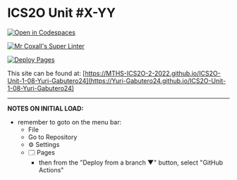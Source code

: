 # ICS2O Unit #X-YY

[![Open in Codespaces](https://classroom.github.com/assets/launch-codespace-f4981d0f882b2a3f0472912d15f9806d57e124e0fc890972558857b51b24a6f9.svg)](https://classroom.github.com/open-in-codespaces?assignment_repo_id=10331386)

[![Mr Coxall's Super Linter](https://github.com/MTHS-ICS2O-2-2022/ICS2O-Unit-1-08-Yuri-Gabutero24/workflows/Mr%20Coxall's%20Super%20Linter/badge.svg)](https://github.com/Yuri-Gabutero24/ICS2O-Unit-1-08-Yuri-Gabutero24/actions)

[![Deploy Pages](https://github.com/MTHS-ICS2O-2-2022/ICS2O-Unit-1-08-Yuri-Gabutero24/workflows/Deploy%20Pages/badge.svg)](https://github.com/Yuri-Gabutero24/ICS2O-Unit-1-08-Yuri-Gabutero24/actions)

This site can be found at: [https://MTHS-ICS2O-2-2022.github.io/ICS2O-Unit-1-08-Yuri-Gabutero24](https://Yuri-Gabutero24.github.io/ICS2O-Unit-1-08-Yuri-Gabutero24)

---

**NOTES ON INITIAL LOAD:**
- remember to goto on the menu bar:
  - File
  - Go to Repository
  - ⚙ Settings
  - 🗔 Pages
    - then from the "Deploy from a branch ▼" button, select "GitHub Actions"
